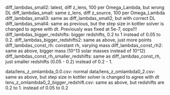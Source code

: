 diff_lambdas_small2: latest, diff z_lens, 100 per Omega_Lambda, but wrong DL
diff_lambdas_small: same z_lens, diff z_source, 100 per Omega_Lambda
diff_lambdas_small3: same as diff_lambdas_small2, but with correct DL
diff_lambdas_small4: same as previous, but the step size in kottler solver is changed to agree with dt. Previously was fixed at 5e-7, oops!!!
diff_lambdas_bigger_redshifts: bigger redshifts, 0.2 to 1 instead of 0.05 to 0.2.
diff_lambdas_bigger_redshifts2: same as above, just more points
diff_lambdas_const_rh: constant rh, varying mass
diff_lambdas_const_rh2: same as above, bigger mass (10^13 solar masses instead of 10^12)
diff_lambdas_const_rh_smaller_redshifts: same as diff_lambdas_const_rh, just smaller redshifts (0.05 - 0.2) instead of 0.2 - 1.


data/lens_z_omlambda_0.0.csv: normal
data/lens_z_omlambda0_2.csv: same as above, but step size in kottler solver is changed to agree with dt
lens_z_omlambda0_2_bigger_redshift.csv: same as above, but redshifts are 0.2 to 1. instead of 0.05 to 0.2
<!-- previously was fixed at 5e-7 -->